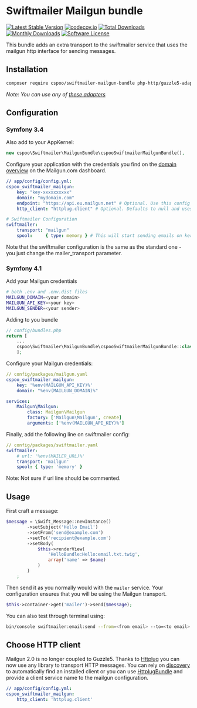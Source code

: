 

# Swiftmailer Mailgun bundle

[![Latest Stable Version](https://poser.pugx.org/cspoo/swiftmailer-mailgun-bundle/v/stable)](https://packagist.org/packages/cspoo/swiftmailer-mailgun-bundle)
[![codecov.io](https://codecov.io/github/tehplague/swiftmailer-mailgun-bundle/coverage.svg?branch=master)](https://codecov.io/github/tehplague/swiftmailer-mailgun-bundle?branch=master)
[![Total Downloads](https://poser.pugx.org/cspoo/swiftmailer-mailgun-bundle/downloads)](https://packagist.org/packages/cspoo/swiftmailer-mailgun-bundle)
[![Monthly Downloads](https://poser.pugx.org/cspoo/swiftmailer-mailgun-bundle/d/monthly.png)](https://packagist.org/packages/cspoo/swiftmailer-mailgun-bundle)
[![Software License](https://img.shields.io/badge/license-MIT-brightgreen.svg?style=flat-square)](LICENSE)


This bundle adds an extra transport to the swiftmailer service that uses the mailgun
http interface for sending messages.

## Installation

```bash
composer require cspoo/swiftmailer-mailgun-bundle php-http/guzzle5-adapter
```

*Note: You can use any of [these adapters](https://packagist.org/providers/php-http/client-implementation)*

## Configuration

### Symfony 3.4

Also add to your AppKernel:

```php
new cspoo\Swiftmailer\MailgunBundle\cspooSwiftmailerMailgunBundle(),
```

Configure your application with the credentials you find on the [domain overview](https://mailgun.com/app/domains) on the Mailgun.com dashboard.

``` yaml
// app/config/config.yml:
cspoo_swiftmailer_mailgun:
    key: "key-xxxxxxxxxx"
    domain: "mydomain.com"
    endpoint: "https://api.eu.mailgun.net" # Optional. Use this config for EU region. Defaults to "https://api.mailgun.net"
    http_client: "httplug.client" # Optional. Defaults to null and uses discovery to find client. 

# Swiftmailer Configuration
swiftmailer:
    transport: "mailgun"
    spool:     { type: memory } # This will start sending emails on kernel.terminate event

```
Note that the swiftmailer configuration is the same as the standard one - you just 
change the mailer_transport parameter.

### Symfony 4.1

Add your Mailgun credentials 
```bash
# both .env and .env.dist files
MAILGUN_DOMAIN=<your domain>
MAILGUN_API_KEY=<your key>
MAILGUN_SENDER=<your sender>
```

Adding to you bundle
```php
// config/bundles.php
return [
    ...
    cspoo\Swiftmailer\MailgunBundle\cspooSwiftmailerMailgunBundle::class => ['all' => true],
    ];
```

Configure your Mailgun credentials:

```yaml
// config/packages/mailgun.yaml
cspoo_swiftmailer_mailgun:
    key: '%env(MAILGUN_API_KEY)%'
    domain: "%env(MAILGUN_DOMAIN)%"

services:
    Mailgun\Mailgun:
        class: Mailgun\Mailgun
        factory: ['Mailgun\Mailgun', create]
        arguments: ['%env(MAILGUN_API_KEY)%']
```

Finally, add the following line on swiftmailer config:
```yaml
// config/packages/swiftmailer.yaml
swiftmailer:
    # url: '%env(MAILER_URL)%'
    transport: 'mailgun'
    spool: { type: 'memory' }
```
Note: Not sure if url line should be commented.

## Usage

First craft a message:

```php
$message = \Swift_Message::newInstance()
        ->setSubject('Hello Email')
        ->setFrom('send@example.com')
        ->setTo('recipient@example.com')
        ->setBody(
            $this->renderView(
                'HelloBundle:Hello:email.txt.twig',
                array('name' => $name)
            )
        )
    ;
```

Then send it as you normally would with the `mailer` service. Your configuration ensures that you will be using the Mailgun transport.

```php
$this->container->get('mailer')->send($message);
```

You can also test through terminal using:
```bash
bin/console swiftmailer:email:send --from=<from email> --to=<to email> --subject="Foo" --body="Bar"
```

## Choose HTTP client

Mailgun 2.0 is no longer coupled to Guzzle5. Thanks to [Httplug](http://docs.php-http.org/en/latest/index.html) you can now use any
library to transport HTTP messages. You can rely on [discovery](http://docs.php-http.org/en/latest/discovery.html) to automatically
find an installed client or you can use [HttplugBundle](https://github.com/php-http/HttplugBundle) and provide a client service name 
to the mailgun configuration. 

``` yaml
// app/config/config.yml:
cspoo_swiftmailer_mailgun:
    http_client: 'httplug.client'
```


